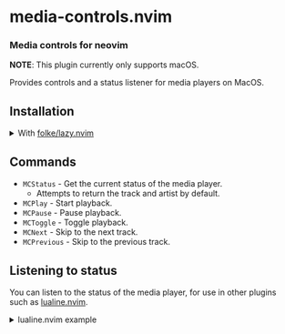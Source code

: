 # media-controls.nvim

### Media controls for neovim

**NOTE**: This plugin currently only supports macOS.

Provides controls and a status listener for media players on MacOS.

## Installation

<details>
    <summary>With <a href="https://github.com/folke/lazy.nvim">folke/lazy.nvim</a></summary>

    ```lua
    { 'vilos92/media-controls.nvim' }
    ```
</details>

## Commands

- `MCStatus` - Get the current status of the media player.
  - Attempts to return the track and artist by default.
- `MCPlay` - Start playback.
- `MCPause` - Pause playback.
- `MCToggle` - Toggle playback.
- `MCNext` - Skip to the next track.
- `MCPrevious` - Skip to the previous track.

## Listening to status

You can listen to the status of the media player, for use in other plugins such as [lualine.nvim](https://github.com/nvim-lualine/lualine.nvim).

<details>
    <summary>lualine.nvim example</summary>

    ```lua
    local media_controls = require("media-controls")
    media_controls.status_poll()

    require("lualine").setup({
      options = { theme = "auto" },
      sections = {
        lualine_a = { "mode" },
        lualine_b = { "branch", "diff", "diagnostics" },
        lualine_c = {
          media_controls.status_listen,
        },
        lualine_x = {
          "filename",
          "encoding",
          "fileformat",
          "filetype",
        },
        lualine_y = { "progress" },
        lualine_z = { "location" },
      },

      inactive_sections = {
        lualine_a = {},
        lualine_b = {},
        lualine_c = {
          media_controls.listen,
        },
        lualine_x = { "filename", "location" },
        lualine_y = {},
        lualine_z = {},
      },
    })
    ```
</details>
